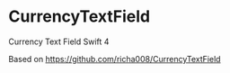 # CurrencyTextField
Currency Text Field Swift 4

Based on https://github.com/richa008/CurrencyTextField
